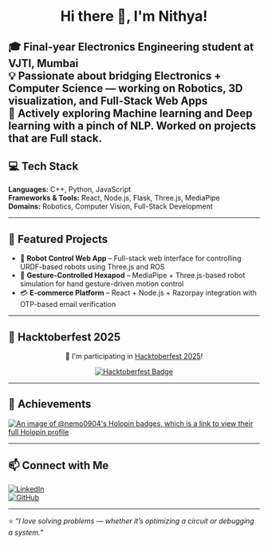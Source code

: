 <h1 align="center">Hi there 👋, I'm Nithya!</h1>

🎓 Final-year **Electronics Engineering** student at **VJTI, Mumbai**  
💡 Passionate about bridging **Electronics + Computer Science** — working on **Robotics**, **3D visualization**, and **Full-Stack Web Apps**  
🚀 Actively exploring Machine learning and Deep learning with a pinch of NLP. Worked on projects that are Full stack.
---

## 💻 Tech Stack

**Languages:** C++, Python, JavaScript  
**Frameworks & Tools:** React, Node.js, Flask, Three.js, MediaPipe  
**Domains:** Robotics, Computer Vision, Full-Stack Development  

---

## 🚀 Featured Projects

- 🤖 **Robot Control Web App** – Full-stack web interface for controlling URDF-based robots using Three.js and ROS  
- 🧠 **Gesture-Controlled Hexapod** – MediaPipe + Three.js-based robot simulation for hand gesture-driven motion control  
- 💳 **E-commerce Platform** – React + Node.js + Razorpay integration with OTP-based email verification  

---

## 🎃 Hacktoberfest 2025

<p align="center">
  🎉 I'm participating in <a href="https://hacktoberfest.com/" target="_blank">Hacktoberfest 2025</a>!  
</p>

<p align="center">
  <a href="https://hacktoberfest.com/">
    <img src="https://img.shields.io/badge/Hacktoberfest-2025-blueviolet?style=for-the-badge&logo=hacktoberfest" alt="Hacktoberfest Badge"/>
  </a>
</p>

---

## 🏅 Achievements

[![An image of @nemo0904's Holopin badges, which is a link to view their full Holopin profile](https://holopin.me/nemo0904)](https://holopin.io/@nemo0904)

---

## 📫 Connect with Me

[![LinkedIn](https://img.shields.io/badge/LinkedIn-Nithya-blue?style=flat&logo=linkedin)](https://linkedin.com/in/your-linkedin-profile)  
[![GitHub](https://img.shields.io/badge/GitHub-nithyavjti-black?style=flat&logo=github)](https://github.com/nithyavjti)

---

⭐ *“I love solving problems — whether it’s optimizing a circuit or debugging a system.”*
